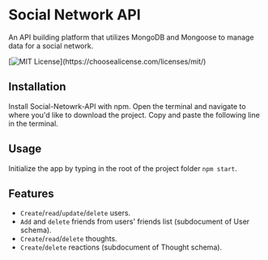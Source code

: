 
# Social Network API

An API building platform that utilizes MongoDB and Mongoose to manage data for a social network.

[![MIT License](https://img.shields.io/apm/l/atomic-design-ui.svg?)](https://choosealicense.com/licenses/mit/)

## Installation

Install Social-Netowrk-API with npm. Open the terminal and navigate to where you'd like to download the project.
Copy and paste the following line in the terminal.

## Usage 
Initialize the app by typing in the root of the project folder ```npm start```.
    
## Features

- ```Create```/```read```/```update```/```delete``` users.
- ```Add``` and ```delete``` friends from users' friends list (subdocument of User schema).
- ```Create```/```read```/```delete``` thoughts.
- ```Create```/```delete``` reactions (subdocument of Thought schema).



